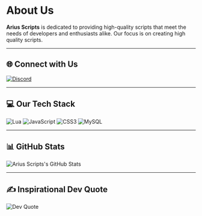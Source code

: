 # About Us

**Arius Scripts** is dedicated to providing high-quality scripts that meet the needs of developers and enthusiasts alike. Our focus is on creating high quality scripts.

---

## 🌐 Connect with Us
[![Discord](https://img.shields.io/badge/Discord-%237289DA.svg?style=for-the-badge&logo=discord&logoColor=white)](https://discord.gg/TkjDhjyeSe)

---

## 💻 Our Tech Stack
![Lua](https://img.shields.io/badge/lua-%232C2D72.svg?style=for-the-badge&logo=lua&logoColor=white)
![JavaScript](https://img.shields.io/badge/javascript-%23323330.svg?style=for-the-badge&logo=javascript&logoColor=%23F7DF1E)
![CSS3](https://img.shields.io/badge/css3-%231572B6.svg?style=for-the-badge&logo=css3&logoColor=white)
![MySQL](https://img.shields.io/badge/mysql-%2300f.svg?style=for-the-badge&logo=mysql&logoColor=white)

---

## 📊 GitHub Stats
![Arius Scripts's GitHub Stats](https://github-readme-stats.vercel.app/api?username=Arius-Scripts&theme=dark&hide_border=false&include_all_commits=false&count_private=false)

---

## ✍️ Inspirational Dev Quote
![Dev Quote](https://quotes-github-readme.vercel.app/api?type=horizontal&theme=dark)
